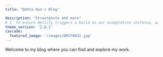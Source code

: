 ```yaml
---
title: "Dehta Hun's Blog"

description: "Streetphoto and more"
# 1. To ensure Netlify triggers a build on our exampleSite instance, we need to change a file in the exampleSite directory.
theme_version: '2.8.2'
cascade:
  featured_image: '/images/DRCF0031.jpg'
---
```

Welcome to my blog where you can find and explore my work.
